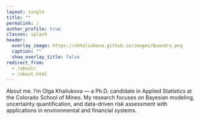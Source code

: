 ```yaml
---
layout: single
title: ""
permalink: /
author_profile: true
classes: splash
header:
  overlay_image: https://okhaliukova.github.io/images/Quandry.png
  caption: ""
  show_overlay_title: false
redirect_from:
  - /about/
  - /about.html
---
```


About me. I’m Olga Khaliukova — a Ph.D. candidate in Applied Statistics at the Colorado School of Mines.
My research focuses on Bayesian modeling, uncertainty quantification, and data-driven risk assessment with applications in environmental and financial systems.
